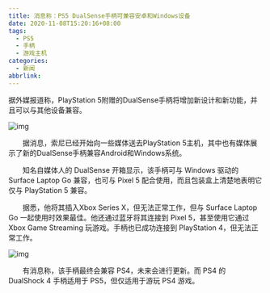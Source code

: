 ```yaml
---
title: 消息称：PS5 DualSense手柄可兼容安卓和Windows设备
date: 2020-11-08T15:20:16+08:00
tags:
  - PS5
  - 手柄
  - 游戏主机
categories:
  - 新闻
abbrlink:
---
```


据外媒报道称，PlayStation 5附赠的DualSense手柄将增加新设计和新功能，并且可以与其他设备兼容。

![img](https://cdn.jsdelivr.net/gh/yakeing/Documentation@main/Hexo/images/d0d5-kavypmr1934973.jpg)

　　据消息，索尼已经开始向一些媒体送去PlayStation 5主机，其中也有媒体展示了新的DualSense手柄兼容Android和Windows系统。

　　知名自媒体人的 DualSense 开箱显示，该手柄可与 Windows 驱动的 Surface Laptop Go 兼容，也可与 Pixel 5 配合使用，而且包装盒上清楚地表明它仅与 PlayStation 5 兼容。

　　据悉，他将其插入Xbox Series X，但无法正常工作，但与 Surface Laptop Go 一起使用时效果最佳。他还通过蓝牙将其连接到 Pixel 5，甚至使用它通过 Xbox Game Streaming 玩游戏。手柄也已成功连接到 PlayStation 4，但无法正常工作。

![img](https://cdn.jsdelivr.net/gh/yakeing/Documentation@main/Hexo/images/a169-kavypmr1935000.jpg)

　　有消息称，该手柄最终会兼容 PS4，未来会进行更新。而 PS4 的 DualShock 4 手柄适用于 PS5，但仅适用于游玩 PS4 游戏。